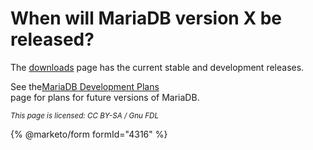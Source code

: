 # When will MariaDB version X be released?

The [downloads](https://downloads.mariadb.org/) page has the current stable and development releases.

See the[MariaDB Development Plans](../../../../faq/mariadb-software-questions/broken-reference/)\
page for plans for future versions of MariaDB.

<sub>_This page is licensed: CC BY-SA / Gnu FDL_</sub>

{% @marketo/form formId="4316" %}

